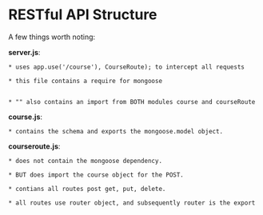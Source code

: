 # RESTful API Structure

A few things worth noting:


**server.js**:
	
	* uses app.use('/course'), CourseRoute); to intercept all requests
	
	* this file contains a require for mongoose
	
	
	* "" also contains an import from BOTH modules course and courseRoute


**course.js**:
	
	* contains the schema and exports the mongoose.model object.

**courseroute.js**: 
	
	* does not contain the mongoose dependency. 
	
	* BUT does import the course object for the POST. 
	
	* contians all routes post get, put, delete.
	
	* all routes use router object, and subsequently router is the export

